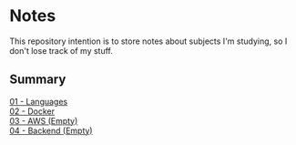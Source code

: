 # Notes

This repository intention is to store notes about subjects I'm studying, so I don't lose track of my stuff.

## Summary 

[01 - Languages](/Languages)  
[02 - Docker](/Docker/References.md)  
[03 - AWS (Empty)](aws/references.md)   
[04 - Backend (Empty)](backend/references.md)   
